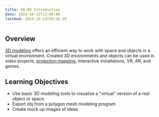 ```yaml
---
title: 08.00 Introduction
date: 2024-10-15T12:00:00
lastmod: 2024-10-14T20:32:39
---
```


## Overview

[3D modeling](../../../../3d-modeling/3d-modeling.md) offers an efficient way to work with space and objects in a virtual environment. Created 3D environments and objects can be used in video projects, [projection mapping](../../../../video/projection-mapping/projection-mapping-basics.md), interactive installations, VR, AR, and games.

## Learning Objectives

- Use basic 3D modeling tools to visualize a "virtual" version of a real object or space
- Export obj from a polygon mesh modeling program
- Create mock up images of ideas
